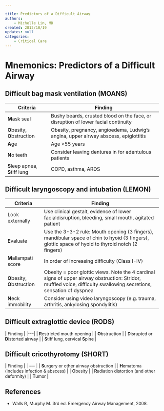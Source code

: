 ```yaml
---

title: Predictors of a Difficult Airway
authors:
    - Michelle Lin, MD
created: 2012/10/19
updates: null
categories:
    - Critical Care
---
```


# Mnemonics: Predictors of a Difficult Airway

## Difficult bag mask ventilation (MOANS)

| Criteria                        | Finding                                                                             |
| ------------------------------- | ----------------------------------------------------------------------------------- |
| **M**ask seal                   | Bushy beards, crusted blood on the face, or disruption of lower facial continuity   |
| **O**besity, **O**bstruction    | Obesity, pregnancy, angioedema, Ludwig’s angina, upper airway abscess, epiglottitis |
| **A**ge                         | Age >55 years                                                                       |
| **N**o teeth                    | Consider leaving dentures in for edentulous patients                                |
| **S**leep apnea, **S**tiff lung | COPD, asthma, ARDS                                                                  |

## Difficult laryngoscopy and intubation (LEMON)

| Criteria                     | Finding                                                                                                                                                             |
| ---------------------------- | ------------------------------------------------------------------------------------------------------------------------------------------------------------------- |
| **L**ook externally          | Use clinical gestalt, evidence of lower facialdisruption, bleeding, small mouth, agitated patient                                                                   |
| **E**valuate                 | Use the 3-3-2 rule: Mouth opening (3 fingers), mandibular space of chin to hyoid (3 fingers), glottic space of hyoid to thyroid notch (2 fingers)                   |
| **M**allampati score         | In order of increasing difficulty (Class I-IV)                                                                                                                      |
| **O**besity, **O**bstruction | Obesity = poor glottic views. Note the 4 cardinal signs of upper airway obstruction: Stridor, muffled voice, difficulty swallowing secretions, sensation of dyspnea |
| **N**eck immobility          | Consider using video laryngoscopy (e.g. trauma, arthritis, ankylosing spondylitis)                                                                                  |

## Difficult extraglottic device (RODS)

| Finding | 
\|---\|
\| **R**estricted mouth opening          |
\| **O**bstruction                       |
\| **D**isrupted or **D**istorted airway |
\| **S**tiff lung, cervical **S**pine    |

## Difficult cricothyrotomy (SHORT)

| Finding |
\| --- \| 
\| **S**urgery or other airway obstruction        |
\| **H**ematoma (includes infection & abscess)    |
\| **O**besity                                    |
\| **R**adiation distortion (and other deformity) |
\| **T**umor                                      |

## References

-   Walls R, Murphy M. 3rd ed. Emergency Airway Management, 2008.
